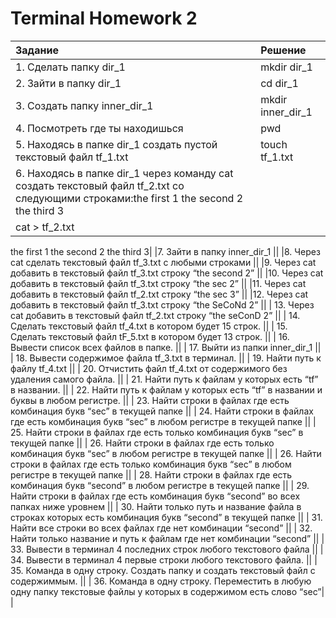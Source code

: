 # Terminal Homework 2
|Задание|Решение|
|:---|:---|
|1. Сделать папку dir_1|mkdir dir_1|
|2. Зайти в папку dir_1|cd dir_1|
|3. Создать папку inner_dir_1 |mkdir inner_dir_1|
|4. Посмотреть где ты находишься |pwd|
| 5. Находясь в папке dir_1 создать пустой текстовый файл tf_1.txt |touch tf_1.txt|
|6. Находясь в папке dir_1 через команду cat создать текстовый файл tf_2.txt со следующими строками:the first 1 the second 2 the third 3
 |cat > tf_2.txt
the first 1
the second 2
the third 3|
|7. Зайти в папку inner_dir_1 ||
|8. Через cat сделать текстовый файл tf_3.txt  c любыми строками ||
|9. Через cat добавить в текстовый файл tf_3.txt строку “the second 2” ||
|10. Через cat добавить в текстовый файл tf_3.txt строку “the sec 2” ||
|11. Через cat добавить в текстовый файл tf_2.txt строку “the sec 3” ||
|12. Через cat добавить в текстовый файл tf_3.txt строку “the SeCoNd 2” ||
| 13. Через cat добавить в текстовый файл tf_2.txt строку “the seConD 2”
 ||
| 14. Сделать текстовый файл tf_4.txt в котором будет 15 строк.
 ||
| 15. Сделать текстовый файл tF_5.txt в котором будет 13 строк.
 ||
| 16. Вывести список всех файлов в папке.
 ||
| 17. Выйти из папки inner_dir_1
 ||
| 18. Вывести содержимое файла tf_3.txt в терминал.
 ||
| 19. Найти путь к файлу tf_4.txt
 ||
| 20. Отчистить файл tf_4.txt от содержимого без удаления самого файла.
 ||
| 21. Найти путь к файлам у которых есть  “tf” в названии.
 ||
| 22. Найти путь к файлам у которых есть  “tf” в названии и буквы в любом регистре.
 ||
| 23. Найти строки в файлах где есть комбинация букв “sec” в текущей папке
 ||
| 24. Найти строки в файлах где есть комбинация букв “sec” в любом регистре в текущей папке
 ||
| 25. Найти строки в файлах где есть только комбинация букв “sec” в текущей папке
 ||
| 26. Найти строки в файлах где есть только комбинация букв “sec” в любом регистре в текущей папке
 ||
| 26. Найти строки в файлах где есть только комбинация букв “sec” в любом регистре в текущей папке
||
|  28. Найти строки в файлах где есть комбинация букв “second” в любом регистре в текущей папке
||
| 29. Найти строки в файлах где есть комбинация букв “second” во всех папках ниже уровнем
 ||
| 30. Найти только путь и название файла в строках которых есть комбинация букв “second” в текущей папке
 ||
| 31. Найти все строки во всех файлах где нет комбинации “second”
 ||
| 32. Найти только название и путь к файлам где нет комбинации “second”
 ||
| 33. Вывести в терминал 4 последних строк любого текстового файла
 ||
| 34. Вывести в терминал 4 первые строки любого текстового файла.
 ||
| 35. Команда в одну строку. Создать папку и создать текстовый файл с содержиммым.
 ||
| 36. Команда в одну строку. Переместить в любую одну папку текстовые файлы у которых в содержимом есть слово “sec”| |
